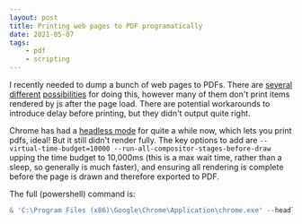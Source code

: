 ```yaml
---
layout: post
title: Printing web pages to PDF programatically
date: 2021-05-07
tags:
    - pdf
    - scripting
---
```


I recently needed to dump a bunch of web pages to PDFs. There are [several](https://wkhtmltopdf.org/) [different](https://github.com/puppeteer/puppeteer) [possibilities](https://github.com/spatie/browsershot) for doing this, however many of them don't print items rendered by js after the page load. There are potential workarounds to introduce delay before printing, but they didn't output quite right.

Chrome has had a [headless mode](https://developers.google.com/web/updates/2017/04/headless-chrome) for quite a while now, which lets you print pdfs, ideal! But it still didn't render fully. The key options to add are `--virtual-time-budget=10000 --run-all-compositor-stages-before-draw` upping the time budget to 10,000ms (this is a max wait time, rather than a sleep, so generally is much faster), and ensuring all rendering is complete before the page is drawn and therefore exported to PDF.

The full (powershell) command is:

```powershell
& 'C:\Program Files (x86)\Google\Chrome\Application\chrome.exe' --headless https://example.com --print-to-pdf="D:\tmp\chrome.pdf" --virtual-time-budget=10000 --run-all-compositor-stages-before-draw
```
